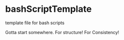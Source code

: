 # bashScriptTemplate
template file for bash scripts

Gotta start somewhere. For structure! For Consistency!
